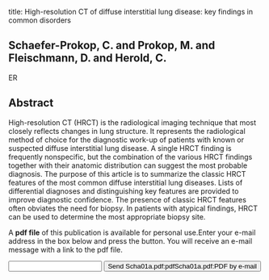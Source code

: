 title: High-resolution CT of diffuse interstitial lung disease: key findings in common disorders

## Schaefer-Prokop, C. and Prokop, M. and Fleischmann, D. and Herold, C.
ER


## Abstract
High-resolution CT (HRCT) is the radiological imaging technique that most closely reflects changes in lung structure. It represents the radiological method of choice for the diagnostic work-up of patients with known or suspected diffuse interstitial lung disease. A single HRCT finding is frequently nonspecific, but the combination of the various HRCT findings together with their anatomic distribution can suggest the most probable diagnosis. The purpose of this article is to summarize the classic HRCT features of the most common diffuse interstitial lung diseases. Lists of differential diagnoses and distinguishing key features are provided to improve diagnostic confidence. The presence of classic HRCT features often obviates the need for biopsy. In patients with atypical findings, HRCT can be used to determine the most appropriate biopsy site.

A <b>pdf file</b> of this publication is available for personal use.Enter your e-mail address in the box below and press the button. You will receive an e-mail message with a link to the pdf file.
<form action="sender.php">  <input type="text" name="email">  <input type="submit" value="Send Scha01a.pdf:pdfScha01a.pdf:PDF by e-mail"></form>